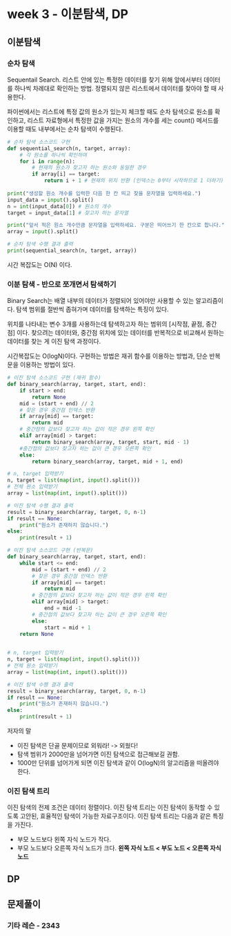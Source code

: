 # week 3 - 이분탐색, DP
## 이분탐색
### 순차 탐색
Sequentail Search. 리스트 안에 있는 특정한 데이터를 찾기 위해 앞에서부터 데이터를 하나씩 차례대로 확인하는 방법.
정렬되지 않은 리스트에서 데이터를 찾아야 할 때 사용한다.

파이썬에서는 리스트에 특정 값의 원소가 있는지 체크할 때도 순차 탐색으로 원소를 확인하고,
리스트 자료형에서 특정한 값을 가지는 원소의 개수를 세는 count() 메서드를 이용할 때도 내부에서는 순차 탐색이 수행된다.

```python
# 순차 탐색 소스코드 구현
def sequential_search(n, target, array):
    # 각 원소를 하나씩 확인하며
    for i in range(n):
        # 현재의 원소가 찾고자 하는 원소와 동일한 경우
        if array[i] == target:
            return i + 1 # 현재의 위치 반환 (인덱스는 0부터 시작하므로 1 더하기)
        
print("생성할 원소 개수를 입력한 다음 한 칸 띄고 찾을 문자열을 입력하세요.")
input_data = input().split()
n = int(input_data[0]) # 원소의 개수
target = input_data[1] # 찾고자 하는 문자열

print("앞서 적은 원소 개수만큼 문자열을 입력하세요. 구분은 띄어쓰기 한 칸으로 합니다.")
array = input().split()

# 순차 탐색 수행 결과 출력
print(sequential_search(n, target, array))
```

시간 복잡도는 O(N) 이다.

### 이분 탐색 - 반으로 쪼개면서 탐색하기
Binary Search는 배열 내부의 데이터가 정렬되어 있어야만 사용할 수 있는 알고리즘이다.
탐색 범위를 절반씩 좁혀가며 데이터를 탐색하는 특징이 있다.

위치를 나타내는 변수 3개를 사용하는데 탐색하고자 하는 범위의 [시작점, 끝점, 중간점] 이다.
찾으려는 데이터와, 중간점 위치에 있는 데이터를 반복적으로 비교해서 원하는 데이터를 찾는 게 이진 탐색 과정이다.

시간복잡도는 O(logN)이다.
구현하는 방법은 재귀 함수를 이용하는 방법과, 단순 반복문을 이용하는 방법이 있다.

```python
# 이진 탐색 소스코드 구현 (재귀 함수)
def binary_search(array, target, start, end):
    if start > end:
        return None
    mid = (start + end) // 2
    # 찾은 경우 중간점 인덱스 반환
    if array[mid] == target:
        return mid
    # 중간점의 값보다 찾고자 하는 값이 작은 경우 왼쪽 확인
    elif array[mid] > target:
        return binary_search(array, target, start, mid - 1)
    #중간점의 값보다 찾고자 하는 값이 큰 경우 오른쪽 확인
    else:
        return binary_search(array, target, mid + 1, end)

# n, target 입력받기
n, target = list(map(int, input().split()))
# 전체 원소 입력받기
array = list(map(int, input().split()))

# 이진 탐색 수행 결과 출력
result = binary_search(array, target, 0, n-1)
if result == None:
    print("원소가 존재하지 않습니다.")
else:
    print(result + 1)
```

```python
# 이진 탐색 소스코드 구현 (반복문)
def binary_search(array, target, start, end):
    while start <= end:
        mid = (start + end) // 2
        # 찾은 경우 중간점 인덱스 반환
        if array[mid] == target:
            return mid
        # 중간점의 값보다 찾고자 하는 값이 작은 경우 왼쪽 확인
        elif array[mid] > target:
            end = mid -1
        # 중간점의 값보다 찾고자 하는 값이 큰 경우 오른쪽 확인
        else:
            start = mid + 1
    return None
        

# n, target 입력받기
n, target = list(map(int, input().split()))
# 전체 원소 입력받기
array = list(map(int, input().split()))

# 이진 탐색 수행 결과 출력
result = binary_search(array, target, 0, n-1)
if result == None:
    print("원소가 존재하지 않습니다.")
else:
    print(result + 1)
```

저자의 말
- 이진 탐색은 단골 문제이므로 외워라! -> 외웠다!
- 탐색 범위가 2000만을 넘어가면 이진 탐색으로 접근해보길 권함.
- 1000만 단위를 넘어가게 되면 이진 탐색과 같이 O(logN)의 알고리즘을 떠올려야 한다.

### 이진 탐색 트리
이진 탐색의 전제 조건은 데이터 정렬이다.
이진 탐색 트리는 이진 탐색이 동작할 수 있도록 고안된, 효율적인 탐색이 가능한 자료구조이다.
이진 탐색 트리는 다음과 같은 특징을 가진다.
- 부모 노드보다 왼쪽 자식 노드가 작다.
- 부모 노드보다 오른쪽 자식 노드가 크다.
**왼쪽 자식 노드 < 부도 노드 < 오른쪽 자식 노드**

## DP

## 문제풀이
### 기타 레슨 - 2343
